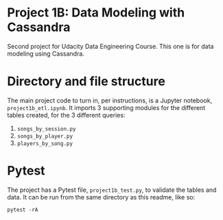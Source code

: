 # Project 1B: Data Modeling with Cassandra
Second project for Udacity Data Engineering Course. This one is for data modeling using Cassandra.

# Directory and file structure
The main project code to turn in, per instructions, is a Jupyter notebook, `project1b_etl.ipynb`.
It imports 3 supporting modules for the different tables created, for the 3 different queries:
1. `songs_by_session.py`
2. `songs_by_player.py`
3. `players_by_song.py`

# Pytest
The project has a Pytest file, `project1b_test.py`, to validate the tables and data. It can be run from
the same directory as this readme, like so:

    pytest -rA
